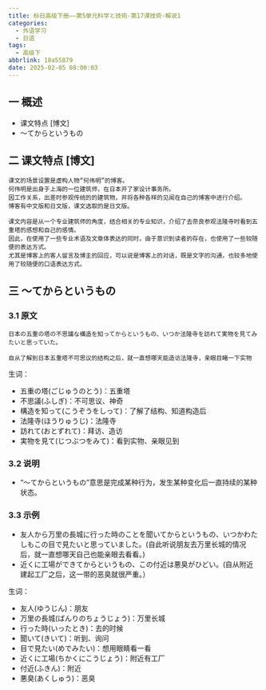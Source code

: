 ```yaml
---
title: 标日高级下册——第5单元科学と技術-第17课技術-解说1
categories:
  - 外语学习
  - 日语
tags:
  - 高级下
abbrlink: 18a55879
date: 2025-02-05 08:00:03
---
```

## 一 概述

* 课文特点 [博文]
* ～てからというもの

<!--more-->

## 二  课文特点 [博文]

```
课文的场景设置是虚构人物“何伟明”的博客。
何伟明是出身于上海的一位建筑师，在日本开了家设计事务所。
因工作关系，出差时参观传统的的建筑物，并将各种各样的见闻在自己的博客中进行介绍。
博客有中文版和日文版，课文选取的是日文版。

课文内容是从一个专业建筑师的角度，结合相关的专业知识，介绍了去奈良参观法隆寺时看到五重塔的感想和自己的感情。
因此，在使用了一些专业术语及文章体表达的同时，由于意识到读者的存在，也使用了一些较随便的表达方式。
尤其是博客上的客人留言及博主的回应，可以说是博客上的对话，既是文字的沟通，也较多地使用了较随便的口语表达方式。
```

## 三 ～てからというもの

### 3.1 原文

```
日本の五重の塔の不思議な構造を知ってからというもの、いつか法隆寺を訪れて実物を見てみたいと思っていた。

自从了解到日本五重塔不可思议的结构之后，就一直想哪天能造访法隆寺，亲眼目睹一下实物
```

生词：

* 五重の塔(ごじゅうのとう)：五重塔
* 不思議(ふしぎ)：不可思议、神奇
* 構造を知って(こうぞうをしって)：了解了结构、知道构造后
* 法隆寺(ほうりゅうじ)：法隆寺
* 訪れて(おとずれて)：拜访、造访
* 実物を見て(じつぶつをみて)：看到实物、亲眼见到

### 3.2 说明

* “～てからというもの”意思是完成某种行为，发生某种变化后一直持续的某种状态。

### 3.3 示例

* 友人から万里の長城に行った時のことを聞いてからというもの、いつかわたしもこの目で見たいと思っていました。(自此听说朋友去万里长城的情况后，就一直想哪天自己也能亲眼去看看。)
* 近くに工場ができてからというもの、この付近は悪臭がひどい。(自从附近建起工厂之后，这一带的恶臭就很严重。）

生词：

* 友人(ゆうじん)：朋友
* 万里の長城(ばんりのちょうじょう)：万里长城
* 行った時(いったとき)：去的时候
* 聞いて(きいて)：听到、询问
* 目で見たい(めでみたい)：想用眼睛看一看
* 近くに工場(ちかくにこうじょう)：附近有工厂
* 付近(ふきん)：附近
* 悪臭(あくしゅう)：恶臭
